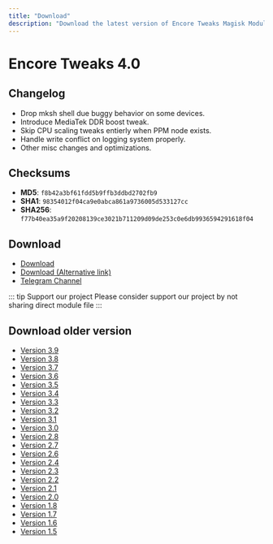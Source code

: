 ```yaml
---
title: "Download"
description: "Download the latest version of Encore Tweaks Magisk Module here"
---
```


# Encore Tweaks 4.0

## Changelog
- Drop mksh shell due buggy behavior on some devices.
- Introduce MediaTek DDR boost tweak.
- Skip CPU scaling tweaks entierly when PPM node exists.
- Handle write conflict on logging system properly.
- Other misc changes and optimizations.

## Checksums
- **MD5**: `f8b42a3bf61fdd5b9ffb3ddbd2702fb9`
- **SHA1**: `98354012f04ca9e0abca861a9736005d533127cc`
- **SHA256**: `f77b40ea35a9f20208139ce3021b711209d09de253c0e6db9936594291618f04`

## Download
- [Download](https://shrinkme.ink/563Hoa)
- [Download (Alternative link)](https://safefileku.com/download/sWewuedrvgHHLIPB)
- [Telegram Channel](https://rem01schannel.t.me)

::: tip Support our project
Please consider support our project by not sharing direct module file
:::

## Download older version
- [Version 3.9](/download/version/3.9)
- [Version 3.8](/download/version/3.8)
- [Version 3.7](/download/version/3.7)
- [Version 3.6](/download/version/3.6)
- [Version 3.5](/download/version/3.5)
- [Version 3.4](/download/version/3.4)
- [Version 3.3](/download/version/3.3)
- [Version 3.2](/download/version/3.2)
- [Version 3.1](/download/version/3.1)
- [Version 3.0](/download/version/3.0)
- [Version 2.8](/download/version/2.8)
- [Version 2.7](/download/version/2.7)
- [Version 2.6](/download/version/2.6)
- [Version 2.4](/download/version/2.4)
- [Version 2.3](/download/version/2.3)
- [Version 2.2](/download/version/2.2)
- [Version 2.1](/download/version/2.1)
- [Version 2.0](/download/version/2.0)
- [Version 1.8](/download/version/1.8)
- [Version 1.7](/download/version/1.7)
- [Version 1.6](/download/version/1.6)
- [Version 1.5](/download/version/1.5)
